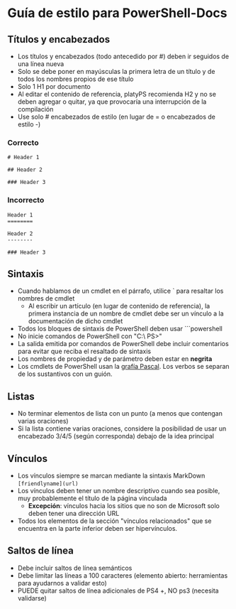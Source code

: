# <a name="style-guide-for-powershell-docs"></a>Guía de estilo para PowerShell-Docs


## <a name="titlesheadings"></a>Títulos y encabezados

* Los títulos y encabezados (todo antecedido por \#) deben ir seguidos de una línea nueva
* Solo se debe poner en mayúsculas la primera letra de un título y de todos los nombres propios de ese título
* Solo 1 H1 por documento
* Al editar el contenido de referencia, platyPS recomienda H2 y no se deben agregar o quitar, ya que provocaría una interrupción de la compilación
* Use solo \# encabezados de estilo (en lugar de = o encabezados de estilo \-)

### <a name="correct"></a>Correcto

```
# Header 1

## Header 2

### Header 3

```

### <a name="incorrect"></a>Incorrecto

```
Header 1
========

Header 2
--------

### Header 3
```

## <a name="syntax"></a>Sintaxis

* Cuando hablamos de un cmdlet en el párrafo, utilice \` para resaltar los nombres de cmdlet
  * Al escribir un artículo (en lugar de contenido de referencia), la primera instancia de un nombre de cmdlet debe ser un vínculo a la documentación de dicho cmdlet
* Todos los bloques de sintaxis de PowerShell deben usar &#96;&#96;&#96;powershell
* No inicie comandos de PowerShell con "C:\ PS>"
* La salida emitida por comandos de PowerShell debe incluir comentarios para evitar que reciba el resaltado de sintaxis
* Los nombres de propiedad y de parámetro deben estar en **negrita**
* Los cmdlets de PowerShell usan la [grafía Pascal](https://en.wikipedia.org/wiki/PascalCase). Los verbos se separan de los sustantivos con un guión.

## <a name="lists"></a>Listas

* No terminar elementos de lista con un punto (a menos que contengan varias oraciones)
* Si la lista contiene varias oraciones, considere la posibilidad de usar un encabezado 3/4/5 (según corresponda) debajo de la idea principal

## <a name="links"></a>Vínculos

* Los vínculos siempre se marcan mediante la sintaxis MarkDown `[friendlyname](url)`
* Los vínculos deben tener un nombre descriptivo cuando sea posible, muy probablemente el título de la página vinculada
  * **Excepción**: vínculos hacia los sitios que no son de Microsoft solo deben tener una dirección URL
* Todos los elementos de la sección "vínculos relacionados" que se encuentra en la parte inferior deben ser hipervínculos. 

## <a name="line-breaks"></a>Saltos de línea

* Debe incluir saltos de línea semánticos
* Debe limitar las líneas a 100 caracteres (elemento abierto: herramientas para ayudarnos a validar esto)
* PUEDE quitar saltos de línea adicionales de PS4 +, NO ps3 (necesita validarse)
